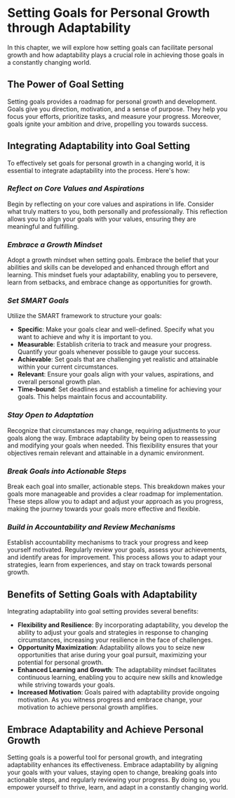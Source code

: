 Setting Goals for Personal Growth through Adaptability
===============================================================

In this chapter, we will explore how setting goals can facilitate personal growth and how adaptability plays a crucial role in achieving those goals in a constantly changing world.

**The Power of Goal Setting**
-----------------------------

Setting goals provides a roadmap for personal growth and development. Goals give you direction, motivation, and a sense of purpose. They help you focus your efforts, prioritize tasks, and measure your progress. Moreover, goals ignite your ambition and drive, propelling you towards success.

**Integrating Adaptability into Goal Setting**
----------------------------------------------

To effectively set goals for personal growth in a changing world, it is essential to integrate adaptability into the process. Here's how:

### *Reflect on Core Values and Aspirations*

Begin by reflecting on your core values and aspirations in life. Consider what truly matters to you, both personally and professionally. This reflection allows you to align your goals with your values, ensuring they are meaningful and fulfilling.

### *Embrace a Growth Mindset*

Adopt a growth mindset when setting goals. Embrace the belief that your abilities and skills can be developed and enhanced through effort and learning. This mindset fuels your adaptability, enabling you to persevere, learn from setbacks, and embrace change as opportunities for growth.

### *Set SMART Goals*

Utilize the SMART framework to structure your goals:

* **Specific**: Make your goals clear and well-defined. Specify what you want to achieve and why it is important to you.
* **Measurable**: Establish criteria to track and measure your progress. Quantify your goals whenever possible to gauge your success.
* **Achievable**: Set goals that are challenging yet realistic and attainable within your current circumstances.
* **Relevant**: Ensure your goals align with your values, aspirations, and overall personal growth plan.
* **Time-bound**: Set deadlines and establish a timeline for achieving your goals. This helps maintain focus and accountability.

### *Stay Open to Adaptation*

Recognize that circumstances may change, requiring adjustments to your goals along the way. Embrace adaptability by being open to reassessing and modifying your goals when needed. This flexibility ensures that your objectives remain relevant and attainable in a dynamic environment.

### *Break Goals into Actionable Steps*

Break each goal into smaller, actionable steps. This breakdown makes your goals more manageable and provides a clear roadmap for implementation. These steps allow you to adapt and adjust your approach as you progress, making the journey towards your goals more effective and flexible.

### *Build in Accountability and Review Mechanisms*

Establish accountability mechanisms to track your progress and keep yourself motivated. Regularly review your goals, assess your achievements, and identify areas for improvement. This process allows you to adapt your strategies, learn from experiences, and stay on track towards personal growth.

**Benefits of Setting Goals with Adaptability**
-----------------------------------------------

Integrating adaptability into goal setting provides several benefits:

* **Flexibility and Resilience**: By incorporating adaptability, you develop the ability to adjust your goals and strategies in response to changing circumstances, increasing your resilience in the face of challenges.
* **Opportunity Maximization**: Adaptability allows you to seize new opportunities that arise during your goal pursuit, maximizing your potential for personal growth.
* **Enhanced Learning and Growth**: The adaptability mindset facilitates continuous learning, enabling you to acquire new skills and knowledge while striving towards your goals.
* **Increased Motivation**: Goals paired with adaptability provide ongoing motivation. As you witness progress and embrace change, your motivation to achieve personal growth amplifies.

**Embrace Adaptability and Achieve Personal Growth**
----------------------------------------------------

Setting goals is a powerful tool for personal growth, and integrating adaptability enhances its effectiveness. Embrace adaptability by aligning your goals with your values, staying open to change, breaking goals into actionable steps, and regularly reviewing your progress. By doing so, you empower yourself to thrive, learn, and adapt in a constantly changing world.
